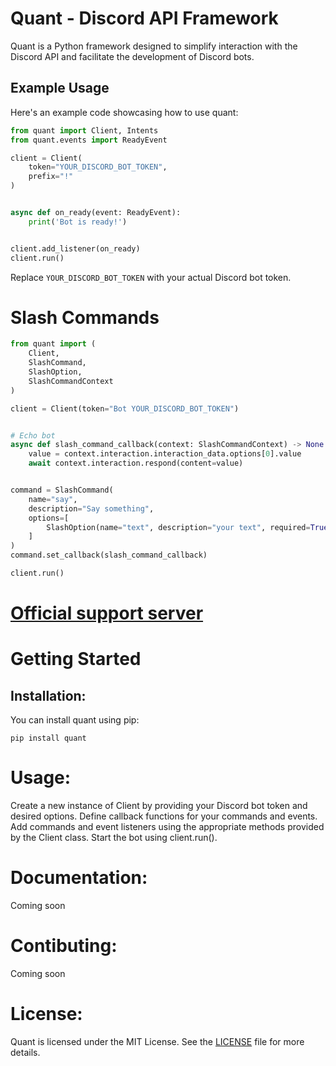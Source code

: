 # Quant - Discord API Framework

Quant is a Python framework designed to simplify interaction with the Discord API and facilitate the development of Discord bots.

## Example Usage

Here's an example code showcasing how to use quant:

```python
from quant import Client, Intents
from quant.events import ReadyEvent

client = Client(
    token="YOUR_DISCORD_BOT_TOKEN",
    prefix="!"
)


async def on_ready(event: ReadyEvent):
    print('Bot is ready!')


client.add_listener(on_ready)
client.run()
```
Replace `YOUR_DISCORD_BOT_TOKEN` with your actual Discord bot token.

# Slash Commands
```python
from quant import (
    Client, 
    SlashCommand,
    SlashOption,
    SlashCommandContext
)

client = Client(token="Bot YOUR_DISCORD_BOT_TOKEN")


# Echo bot
async def slash_command_callback(context: SlashCommandContext) -> None:
    value = context.interaction.interaction_data.options[0].value
    await context.interaction.respond(content=value)


command = SlashCommand(
    name="say", 
    description="Say something", 
    options=[
        SlashOption(name="text", description="your text", required=True)
    ]
)
command.set_callback(slash_command_callback)

client.run()
```

# [Official support server](https://discord.gg/MnECK7DJ6n)

# Getting Started
## Installation:
You can install quant using pip:

`pip install quant`

# Usage:

Create a new instance of Client by providing your Discord bot token and desired options.
Define callback functions for your commands and events.
Add commands and event listeners using the appropriate methods provided by the Client class.
Start the bot using client.run().

# Documentation:
Coming soon


# Contibuting:
Coming soon


# License:
Quant is licensed under the MIT License. See the [LICENSE](https://github.com/MagM1go/quant/blob/main/LICENSE) file for more details.
